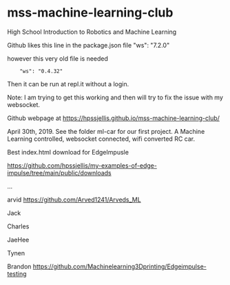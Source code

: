 # mss-machine-learning-club

High School Introduction to Robotics and Machine Learning


Github likes this line in the package.json file
    "ws": "7.2.0"

however this very old file is needed

```
    "ws": "0.4.32"

```
Then it can be run at repl.it without a login.




Note: I am trying to get this working and then will try to fix the issue with my websocket.

Github webpage at https://hpssjellis.github.io/mss-machine-learning-club/



April 30th, 2019. See the folder ml-car for our first project. A Machine Learning controlled, websocket connected,  wifi converted RC car.





Best index.html download for EdgeImpusle

https://github.com/hpssjellis/my-examples-of-edge-impulse/tree/main/public/downloads





...

arvid    https://github.com/Arved1241/Arveds_ML   

Jack

Charles

JaeHee

Tynen

Brandon  https://github.com/Machinelearning3Dprinting/Edgeimpulse-testing  
